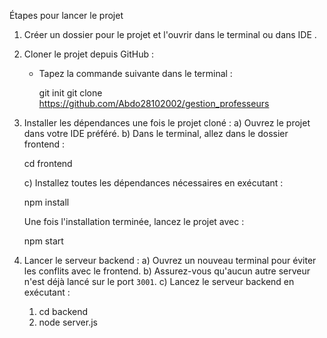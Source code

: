 Étapes pour lancer le projet
1. Créer un dossier pour le projet et l'ouvrir dans le terminal ou dans IDE .
2. Cloner le projet depuis GitHub :
   - Tapez la commande suivante dans le terminal :
  
     git init
     git clone https://github.com/Abdo28102002/gestion_professeurs

3. Installer les dépendances une fois le projet cloné :
   a) Ouvrez le projet dans votre IDE préféré.
   b) Dans le terminal, allez dans le dossier frontend :

     cd frontend

   c) Installez toutes les dépendances nécessaires en exécutant :

     npm install

      Une fois l'installation terminée, lancez le projet avec :

     npm start

4. Lancer le serveur backend :
   a) Ouvrez un nouveau terminal pour éviter les conflits avec le frontend.
   b) Assurez-vous qu'aucun autre serveur n'est déjà lancé sur le port `3001`.
   c) Lancez le serveur backend en exécutant :
     1) cd backend 
     2) node server.js
